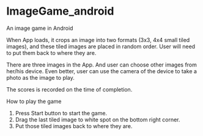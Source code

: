# ImageGame_android
An image game in Android

When App loads, it crops an image into two formats (3x3, 4x4 small tiled images), and these tiled images are placed in random order. 
User will need to put them back to where they are. 

There are three images in the App. And user can choose other images from her/his device. 
Even better, user can use the camera of the device to take a photo as the image to play. 

The scores is recorded on the time of completion. 


How to play the game
1. Press Start button to start the game.
2. Drag the last tiled image to white spot on the bottom right corner.
3. Put those tiled images back to where they are.


